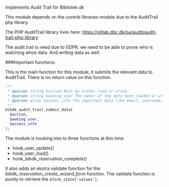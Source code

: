 Implements Audit Trail for Bibliotek.dk

This module depends on the contrib libraries module due to the AuditTrail php library.

The PHP AuditTrail library lives here: https://gitlab.dbc.dk/pu/audit/audit-trail-php-library

The audit trail is need due to GDPR. we need to be able to prove who is watching whos data. And writing data as well.

###Important functions:

 This is the main function for this module, it submits the relevant data to AuditTrail.
 There is no return value on this function.
 ```php
 /**
  * @params string $action Must be either read or write.
  * @params string $owning_user The owner of the data been loaded or written. It can be either a token or $user->uid.
  * @params array $access_info The important data like email, username, orderId etc.
  */
 bibdk_audit_trail_submit_data(
   $action,
   $owning_user,
   $access_info
 );
```
The module is hooking into to three functions at this time:
 - hook_user_update()
 - hook_user_load()
 - hook_bibdk_reservation_complete()

It also adds an ekstra validate function for the _bibdk_reservation_create_wizard_form_ function.
The validate function is purely to retrieve the `$form_state['values']`.
